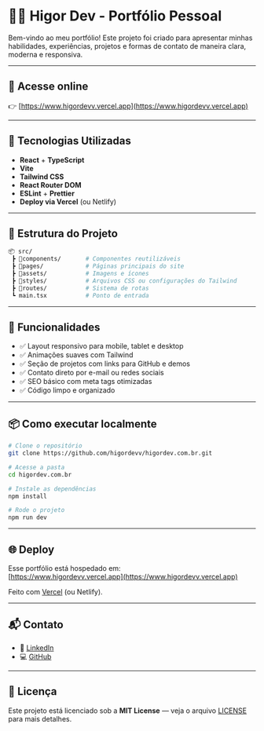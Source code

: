 # 🧑‍💻 Higor Dev - Portfólio Pessoal

Bem-vindo ao meu portfólio! Este projeto foi criado para apresentar minhas habilidades, experiências, projetos e formas de contato de maneira clara, moderna e responsiva.

---

## 🔗 Acesse online

👉 [https://www.higordevv.vercel.app](https://www.higordevv.vercel.app)

---

## 🚀 Tecnologias Utilizadas

- **React** + **TypeScript**
- **Vite**
- **Tailwind CSS**
- **React Router DOM**
- **ESLint** + **Prettier**
- **Deploy via Vercel** (ou Netlify)

---

## 📁 Estrutura do Projeto

```bash
📦 src/
 ┣ 📂components/       # Componentes reutilizáveis
 ┣ 📂pages/            # Páginas principais do site
 ┣ 📂assets/           # Imagens e ícones
 ┣ 📂styles/           # Arquivos CSS ou configurações do Tailwind
 ┣ 📂routes/           # Sistema de rotas
 ┗ main.tsx           # Ponto de entrada
```

---

## 📸 Funcionalidades

- ✅ Layout responsivo para mobile, tablet e desktop  
- ✅ Animações suaves com Tailwind  
- ✅ Seção de projetos com links para GitHub e demos  
- ✅ Contato direto por e-mail ou redes sociais  
- ✅ SEO básico com meta tags otimizadas  
- ✅ Código limpo e organizado  

---

## 📦 Como executar localmente

```bash
# Clone o repositório
git clone https://github.com/higordevv/higordev.com.br.git

# Acesse a pasta
cd higordev.com.br

# Instale as dependências
npm install

# Rode o projeto
npm run dev
```

---

## 🌐 Deploy

Esse portfólio está hospedado em:  
[https://www.higordevv.vercel.app](https://www.higordevv.vercel.app)

Feito com [Vercel](https://vercel.com/) (ou Netlify).

---

## 📬 Contato

- 💼 [LinkedIn](https://www.linkedin.com/in/pedro-higor/)  
- 💻 [GitHub](https://github.com/higordevv)  

---

## 📝 Licença

Este projeto está licenciado sob a **MIT License** — veja o arquivo [LICENSE](./LICENSE) para mais detalhes.
